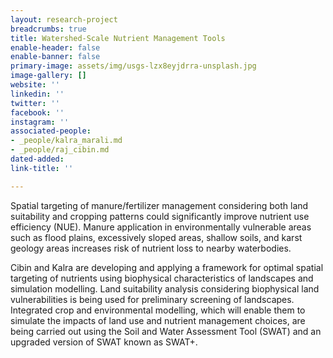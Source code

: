 ```yaml
---
layout: research-project
breadcrumbs: true
title: Watershed-Scale Nutrient Management Tools
enable-header: false
enable-banner: false
primary-image: assets/img/usgs-lzx8eyjdrra-unsplash.jpg
image-gallery: []
website: ''
linkedin: ''
twitter: ''
facebook: ''
instagram: ''
associated-people:
- _people/kalra_marali.md
- _people/raj_cibin.md
dated-added: 
link-title: ''

---
```

<!-- Global site tag (gtag.js) - Google Analytics -->
<script async src="https://www.googletagmanager.com/gtag/js?id=G-RFJEY5FM58"></script>
<script>
  window.dataLayer = window.dataLayer || [];
  function gtag(){dataLayer.push(arguments);}
  gtag('js', new Date());

  gtag('config', 'G-RFJEY5FM58');
</script>


Spatial targeting of manure/fertilizer management considering both land suitability and cropping patterns could significantly improve nutrient use efficiency (NUE). Manure application in environmentally vulnerable areas such as flood plains, excessively sloped areas, shallow soils, and karst geology areas increases risk of nutrient loss to nearby waterbodies.

Cibin and Kalra are developing and applying a framework for optimal spatial targeting of nutrients using biophysical characteristics of landscapes and simulation modelling. Land suitability analysis considering biophysical land vulnerabilities is being used for preliminary screening of landscapes. Integrated crop and environmental modelling, which will enable them to simulate the impacts of land use and nutrient management choices, are being carried out using the Soil and Water Assessment Tool (SWAT) and an upgraded version of SWAT known as SWAT+.